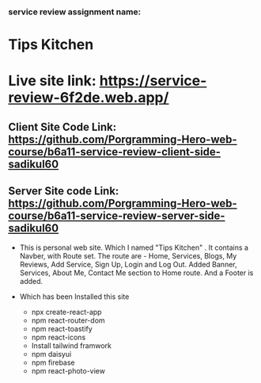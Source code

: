 ### service review assignment name:
# Tips Kitchen

# Live site link: https://service-review-6f2de.web.app/

## Client Site Code Link: https://github.com/Porgramming-Hero-web-course/b6a11-service-review-client-side-sadikul60

## Server Site code Link: https://github.com/Porgramming-Hero-web-course/b6a11-service-review-server-side-sadikul60


* This is personal web site. Which I named "Tips Kitchen" . It contains a Navber, with Route set. The route are - Home, Services, Blogs, My Reviews, Add Service, Sign Up, Login and Log Out. Added Banner, Services, About Me, Contact Me section to Home route. And a Footer is added.

* Which has been Installed this site
    * npx create-react-app
    * npm react-router-dom
    * npm react-toastify
    * npm react-icons
    * Install tailwind framwork
    * npm daisyui
    * npm firebase
    * npm react-photo-view
    